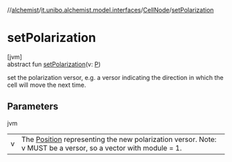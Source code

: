 //[alchemist](../../../index.md)/[it.unibo.alchemist.model.interfaces](../index.md)/[CellNode](index.md)/[setPolarization](set-polarization.md)

# setPolarization

[jvm]\
abstract fun [setPolarization](set-polarization.md)(v: [P](../../it.unibo.alchemist.model.implementations.layers/-biomol-gradient-layer/index.md))

set the polarization versor, e.g. a versor indicating the direction in which the cell will move the next time.

## Parameters

jvm

| | |
|---|---|
| v | The [Position](../-position/index.md) representing the new polarization versor. Note: v MUST be a versor, so a vector with module = 1. |
